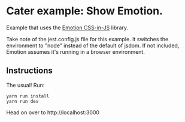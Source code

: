 # Cater example: Show Emotion.

Example that uses the [Emotion CSS-in-JS](https://github.com/emotion-js/emotion) library.

Take note of the jest.config.js file for this example. It switches the environment to "node" instead of the default of jsdom. If not included, Emotion assumes it's running in a browser environment.

## Instructions

The usual! Run:

    yarn run install
    yarn run dev

Head on over to http://localhost:3000
